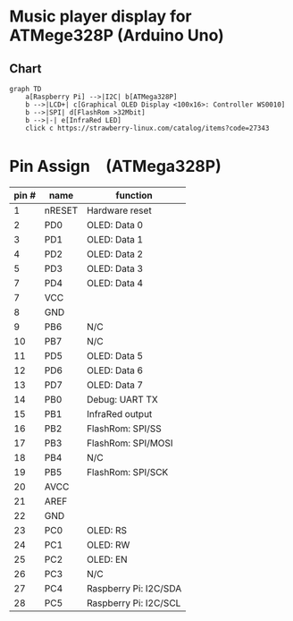 # Music player display for ATMege328P (Arduino Uno)

## Chart
```mermaid
graph TD
    a[Raspberry Pi] -->|I2C| b[ATMega328P]
    b -->|LCD+| c[Graphical OLED Display <100x16>: Controller WS0010]
    b -->|SPI| d[FlashRom >32Mbit]
    b -->|-| e[InfraRed LED]
    click c https://strawberry-linux.com/catalog/items?code=27343
```

# Pin Assign　(ATMega328P)

| pin # | name | function | 
| --- | --- | --- |
| 1 | nRESET  | Hardware reset |
| 2 | PD0 | OLED: Data 0 |
| 3 | PD1 | OLED: Data 1 |
| 4 | PD2 | OLED: Data 2 |
| 5 | PD3 | OLED: Data 3 |
| 7 | PD4 | OLED: Data 4 |
| 7 | VCC |  |
| 8 | GND |  |
| 9 | PB6 | N/C |
| 10 | PB7 | N/C |
| 11 | PD5 | OLED: Data 5 |
| 12 | PD6 | OLED: Data 6 |
| 13 | PD7 | OLED: Data 7 |
| 14 | PB0 | Debug: UART TX |
| 15 | PB1 | InfraRed output |
| 16 | PB2 | FlashRom: SPI/SS |
| 17 | PB3 | FlashRom: SPI/MOSI |
| 18 | PB4 | N/C |
| 19 | PB5 | FlashRom: SPI/SCK |
| 20 | AVCC |  |
| 21 | AREF |  |
| 22 | GND |  |
| 23 | PC0 | OLED: RS |
| 24 | PC1 | OLED: RW |
| 25 | PC2 | OLED: EN |
| 26 | PC3 | N/C |
| 27 | PC4 | Raspberry Pi: I2C/SDA |
| 28 | PC5 | Raspberry Pi: I2C/SCL |

